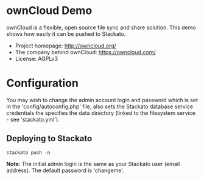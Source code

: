 # ownCloud Demo 

ownCloud is a flexible, open source file sync and share solution. This
demo shows how easily it can be pushed to Stackato. 

 * Project homepage: http://owncloud.org/ 
 * The company behind ownCloud: https://owncloud.com/
 * License: AGPLv3

# Configuration

You may wish to change the admin account login and password which is set
in the 'config/autoconfig.php' file, also sets the Stackato database
service credentials the specifies the data directory (linked to the
filesystem service - see 'stackato.yml').

## Deploying to Stackato

    stackato push -n

**Note**: The initial admin login is the same as your Stackato user
(email address). The default password is 'changeme'.
